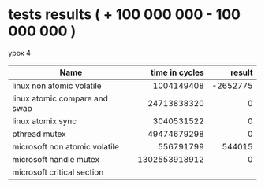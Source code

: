 # tests results ( + 100 000 000 - 100 000 000 )


урок 4

|Name|time in cycles|result|
|-----------------------|---------:|---------:|
|linux non atomic volatile | 1004149408 | -2652775|
|linux atomic compare and swap |24713838320  | 0|
|linux atomix sync | 3040531522 | 0 |
|pthread mutex | 49474679298  | 0|
|microsoft non atomic volatile | 556791799| 544015 | 
|microsoft handle mutex | 1302553918912| 0| 
|microsoft critical section | | |
<br>

